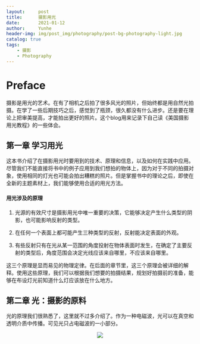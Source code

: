 ```yaml
---
layout:     post
title:      摄影用光
date:       2021-01-12
author:     Yunhe
header-img: img/post_img/photography/post-bg-photography-light.jpg
catalog: true
tags:
    - 摄影
    - Photography
---
```


# Preface

摄影是用光的艺术。在有了相机之后拍了很多风光的照片，但始终都是用自然光拍摄。在学了一些后期技巧之后，感觉到了瓶颈，很久都没有什么进步。还是要在理论上把审美提高，才能拍出更好的照片。这个blog用来记录下自己读《美国摄影用光教程》的一些体会。

## 第一章 学习用光

这本书介绍了在摄影用光时要用到的技术、原理和信息，以及如何在实践中应用。尽管我们不能直接将书中的例子应用到我们想拍的物体上，因为对于不同的拍摄对象，使用相同的灯光也可能会拍出糟糕的照片。但是掌握书中的理论之后，即使在全新的主题素材上，我们能够使用合适的用光方法。

#### 用光涉及的原理

1. 光源的有效尺寸是摄影用光中唯一重要的决策，它能够决定产生什么类型的阴影，也可能影响反射的类型。

2. 在任何一个表面上都可能产生三种类型的反射，反射能决定表面的外观。

3. 有些反射只有在光从某一范围的角度投射在物体表面时发生，在确定了主要反射的类型后，角度范围会决定光线应该来自哪里，不应该来自哪里。

这三个原理是显而易见的物理定律。在后面的章节里，这三个原理会被详细的解释。使用这些原理，我们可以根据我们想要的拍摄结果，规划好拍摄前的准备，能够在布设灯光前知道什么灯应该放在什么地方。

## 第二章 光：摄影的原料

光的原理我们很熟悉了，这里就不过多介绍了。作为一种电磁波，光可以在真空和透明介质中传播。可见光只占电磁波的一小部分。

<div align=center>
<img src="https://github.com/yhygao/yhygao.github.io/tree/master/img/post_img/photography/specture.jpg" />
</div>





